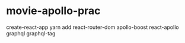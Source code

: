# movie-apollo-prac

create-react-app
yarn add react-router-dom apollo-boost react-apollo graphql graphql-tag